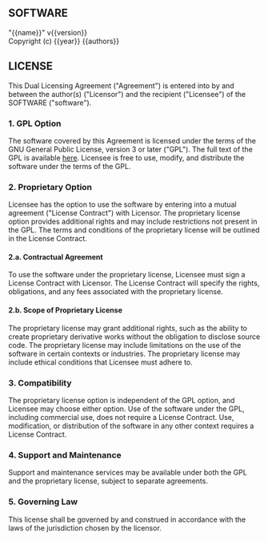 
## SOFTWARE
"{{name}}" v{{version}} <br>
Copyright (c) {{year}} {{authors}}

## LICENSE
This Dual Licensing Agreement ("Agreement") is entered into by and between 
the author(s) ("Licensor") and the recipient ("Licensee") of the SOFTWARE ("software").

### 1. GPL Option
The software covered by this Agreement is licensed under the terms of the GNU General Public License, version 3 or later ("GPL").
The full text of the GPL is available [here](https://www.gnu.org/licenses/gpl-3.0.en.html).
Licensee is free to use, modify, and distribute the software under the terms of the GPL.

### 2. Proprietary Option
Licensee has the option to use the software by entering into a mutual agreement ("License Contract") with Licensor.
The proprietary license option provides additional rights and may include restrictions not present in the GPL.
The terms and conditions of the proprietary license will be outlined in the License Contract.

#### 2.a. Contractual Agreement
To use the software under the proprietary license, Licensee must sign a License Contract with Licensor.
The License Contract will specify the rights, obligations, and any fees associated with the proprietary license.

#### 2.b. Scope of Proprietary License
The proprietary license may grant additional rights, 
such as the ability to create proprietary derivative works without the obligation to disclose source code.
The proprietary license may include limitations on the use of the software in certain contexts or industries.
The proprietary license may include ethical conditions that Licensee must adhere to.

### 3. Compatibility
The proprietary license option is independent of the GPL option, and Licensee may choose either option.
Use of the software under the GPL, including commercial use, does not require a License Contract.
Use, modification, or distribution of the software in any other context requires a License Contract. 

### 4. Support and Maintenance
Support and maintenance services may be available under both the GPL and the proprietary license, subject to separate agreements.

### 5. Governing Law
This license shall be governed by and construed in accordance with the laws of the jurisdiction chosen by the licensor.



